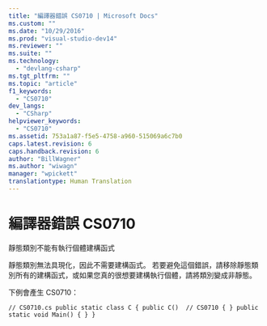 ```yaml
---
title: "編譯器錯誤 CS0710 | Microsoft Docs"
ms.custom: ""
ms.date: "10/29/2016"
ms.prod: "visual-studio-dev14"
ms.reviewer: ""
ms.suite: ""
ms.technology: 
  - "devlang-csharp"
ms.tgt_pltfrm: ""
ms.topic: "article"
f1_keywords: 
  - "CS0710"
dev_langs: 
  - "CSharp"
helpviewer_keywords: 
  - "CS0710"
ms.assetid: 753a1a87-f5e5-4758-a960-515069a6c7b0
caps.latest.revision: 6
caps.handback.revision: 6
author: "BillWagner"
ms.author: "wiwagn"
manager: "wpickett"
translationtype: Human Translation
---
```

# 編譯器錯誤 CS0710
靜態類別不能有執行個體建構函式  
  
 靜態類別無法具現化，因此不需要建構函式。 若要避免這個錯誤，請移除靜態類別所有的建構函式，或如果您真的很想要建構執行個體，請將類別變成非靜態。  
  
 下例會產生 CS0710：  
  
```  
// CS0710.cs public static class C { public C()  // CS0710 { } public static void Main() { } }  
```